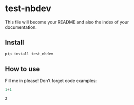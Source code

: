 # test-nbdev

<!-- WARNING: THIS FILE WAS AUTOGENERATED! DO NOT EDIT! -->

This file will become your README and also the index of your
documentation.

## Install

``` sh
pip install test_nbdev
```

## How to use

Fill me in please! Don’t forget code examples:

``` python
1+1
```

    2
